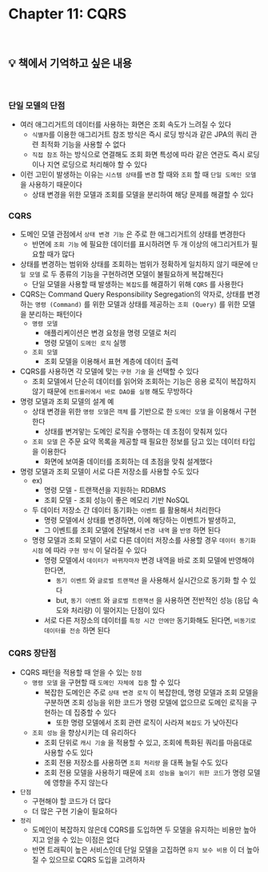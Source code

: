 # Chapter 11: CQRS

<br>

## 💡 책에서 기억하고 싶은 내용

<br>

### 단일 모델의 단점

- 여러 애그리거트의 데이터를 사용하는 화면은 조회 속도가 느려질 수 있다
  - `식별자`를 이용한 애그리거트 참조 방식은 즉시 로딩 방식과 같은 JPA의 쿼리 관련 최적화 기능을 사용할 수 없다
  - `직접 참조` 하는 방식으로 연결해도 조회 화면 특성에 따라 같은 연관도 즉시 로딩이나 지연 로딩으로 처리해야 할 수 있다
- 이런 고민이 발생하는 이유는 `시스템 상태`를 `변경` 할 때와 `조회` 할 때 `단일 도메인 모델` 을 사용하기 때문이다
  - 상태 변경을 위한 모델과 조회를 모델을 분리하여 해당 문제를 해결할 수 있다

### CQRS

- 도메인 모델 관점에서 `상태 변경 기능` 은 주로 한 애그리거트의 상태를 변경한다
  - 반면에 `조회 기능` 에 필요한 데이터를 표시하려면 두 개 이상의 애그리거트가 필요할 때가 많다
- 상태를 변경하는 범위와 상태를 조회하는 범위가 정확하게 일치하지 않기 때문에 `단일 모델` 로 두 종류의 기능을 구현하려면 모델이 불필요하게 복잡해진다
  - 단일 모델을 사용할 때 발생하는 `복잡도`를 해결하기 위해 `CQRS` 를 사용한다
- CQRS는 Command Query Responsibility Segregation의 약자로, 상태를 변경하는 `명령 (Command)` 를 위한 모델과 상태를 제공하는 `조회 (Query)` 를 위한 모델을 분리하는 패턴이다
  - `명령 모델`
    - 애플리케이션은 변경 요청을 명령 모델로 처리
    - 명령 모델이 `도메인 로직` 실행
  - `조회 모델`
    - 조회 모델을 이용해서 표현 계층에 데이터 출력
- CQRS를 사용하면 각 모델에 맞는 `구현 기술` 을 선택할 수 있다
  - 조회 모델에서 단순히 데이터를 읽어와 조회하는 기능은 응용 로직이 복잡하지 않기 때문에 `컨트롤러에서 바로 DAO를 실행` 해도 무방하다
- 명령 모델과 조회 모델의 설계 예
  - 상태 변경을 위한 `명령 모델`은 `객체` 를 기반으로 한 `도메인 모델` 을 이용해서 구현한다
    - 상태를 변겨앟는 도메인 로직을 수행하는 데 초점이 맞춰져 있다
  - `조회 모델` 은 주문 요약 목록을 제공할 때 필요한 정보를 담고 있는 데이터 타입을 이용한다
    - 화면에 보여줄 데이터를 조회하는 데 초점을 맞춰 설계했다
- 명령 모델과 조회 모델이 서로 다른 저장소를 사용할 수도 있다
  - ex)
    - 명령 모델 - 트랜잭션을 지원하는 RDBMS
    - 조회 모델 - 조회 성능이 좋은 메모리 기반 NoSQL
  - 두 데이터 저장소 간 데이터 동기화는 `이벤트` 를 활용해서 처리한다
    - 명령 모델에서 상태를 변경하면, 이에 해당하는 이벤트가 발생하고,
    - 그 이벤트를 조회 모델에 전달해서 `변경 내역` 을 `반영` 하면 된다
  - 명령 모델과 조회 모델이 서로 다른 데이터 저장소를 사용할 경우 `데이터 동기화 시점` 에 따라 `구현 방식` 이 달라질 수 있다
    - 명령 모델에서 `데이터가 바뀌자마자` 변경 내역을 바로 조회 모델에 반영해야 한다면,
      - `동기 이벤트` 와 `글로벌 트랜잭션` 을 사용해서 실시간으로 동기화 할 수 있다
      - but, `동기 이벤트` 와 `글로벌 트랜잭션` 을 사용하면 전반적인 성능 (응답 속도와 처리량) 이 떨어지는 단점이 있다
    - 서로 다른 저장소의 데이터를 `특정 시간 안에만` 동기화해도 된다면, `비동기로 데이터를 전송` 하면 된다

### CQRS 장단점

- CQRS 패턴을 적용할 때 얻을 수 있는 `장점`
  - `명령 모델` 을 구현할 때 `도메인 자체에 집중` 할 수 있다
    - 복잡한 도메인은 주로 `상태 변경 로직` 이 복잡한데, 명령 모델과 조회 모델을 구분하면 조회 성능을 위한 코드가 명령 모델에 없으므로 도메인 로직을 구현하는 데 집중할 수 있다
      - 또한 명령 모델에서 조회 관련 로직이 사라져 `복잡도` 가 낮아진다
  - `조회 성능` 을 향상시키는 데 유리하다
    - 조회 단위로 `캐시 기술` 을 적용할 수 있고, 조회에 특화된 쿼리를 마음대로 사용할 수도 있다
    - 조회 전용 저장소를 사용하면 `조회 처리량` 을 대폭 늘릴 수도 있다
    - 조회 전용 모델을 사용하기 때문에 `조회 성능을 높이기 위한 코드`가 명령 모델에 영향을 주지 않는다
- `단점`
  - 구현해야 할 코드가 더 많다
  - 더 많은 구현 기술이 필요하다
- `정리`
  - 도메인이 복잡하지 않은데 CQRS를 도입하면 두 모델을 유지하는 비용만 높아지고 얻을 수 있는 이점은 없다
  - 반면 트래픽이 높은 서비스인데 단일 모델을 고집하면 `유지 보수 비용` 이 더 높아질 수 있으므로 CQRS 도입을 고려하자
